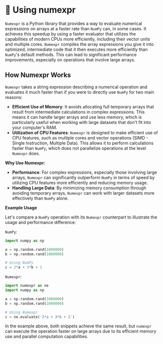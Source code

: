 # 🔢 Using numexpr

`Numexpr` is a Python library that provides a way to evaluate numerical expressions on arrays at a faster rate than `NumPy` can, in some cases. It achieves this speedup by using a faster evaluator that utilizes the capabilities of modern CPUs more efficiently, including their vector units and multiple cores. `Numexpr` compiles the array expressions you give it into optimized, intermediate code that it then executes more efficiently than `NumPy`'s default methods. This can lead to significant performance improvements, especially on operations that involve large arrays.

## How Numexpr Works

`Numexpr` takes a string expression describing a numerical operation and evaluates it much faster than if you were to directly use `NumPy` for two main reasons:

- **Efficient Use of Memory**: It avoids allocating full temporary arrays that result from intermediate calculations in complex expressions. This means it can handle larger arrays and use less memory, which is particularly useful when working with large datasets that don't fit into your computer's RAM.
- **Utilization of CPU Features**: `Numexpr` is designed to make efficient use of CPU features, such as multiple cores and vector operations (SIMD - Single Instruction, Multiple Data). This allows it to perform calculations faster than `NumPy`, which does not parallelize operations at the level `Numexpr` does.

**Why Use Numexpr:**

- **Performance**: For complex expressions, especially those involving large arrays, `Numexpr` can significantly outperform `NumPy` in terms of speed by utilizing CPU features more efficiently and reducing memory usage.
- **Handling Large Data**: By minimizing memory consumption through avoiding temporary arrays, `Numexpr` can work with larger datasets more effectively than `NumPy` alone.

**Example Usage**

Let's compare a `NumPy` operation with its `Numexpr` counterpart to illustrate the usage and performance difference:

`NumPy`:

```python
import numpy as np

a = np.random.rand(1000000)
b = np.random.rand(1000000)

# Using NumPy
c = 2*a + 3*b + 1
```

`Numexpr`:

```python
import numexpr as ne
import numpy as np

a = np.random.rand(1000000)
b = np.random.rand(1000000)

# Using Numexpr
c = ne.evaluate('2*a + 3*b + 1')
```

In the example above, both snippets achieve the same result, but `numexpr` can execute the operation faster on large arrays due to its efficient memory use and parallel computation capabilities.

